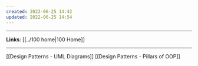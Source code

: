 ```yaml
---
created: 2022-06-25 14:42
updated: 2022-06-25 14:54
---
```

---
**Links**: [[../100 home|100 Home]]

---
[[Design Patterns - UML Diagrams]]
[[Design Patterns - Pillars of OOP]]


